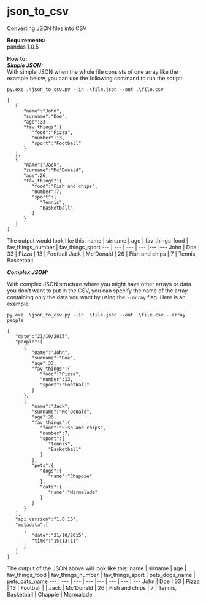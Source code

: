 # json_to_csv
Converting JSON files into CSV

**Requirements:**  
pandas            1.0.5

**How to:**  
***Simple JSON:***  
With simple JSON when the whole file consists of one array like the example below, you can use the following command to run the script:
```
py.exe .\json_to_csv.py --in .\file.json --out .\file.csv
```
```
[
   {
      "name":"John",
      "surname":"Doe",
      "age":33,
      "fav_things":{
         "food":"Pizza",
         "number":13,
         "sport":"Football"
      }
   },
   {
      "name":"Jack",
      "surname":"Mc'Donald",
      "age":26,
      "fav_things":{
         "food":"Fish and chips",
         "number":7,
         "sport":[
            "Tennis",
            "Basketball"
         ]
      }
   }
]
```
The output would look like this:
name | sirname | age | fav_things_food | fav_things_number | fav_things_sport 
--- | --- | --- | --- |--- |---
John | Doe | 33 | Pizza | 13 | Football
Jack | Mc'Donald | 26 | Fish and chips | 7 | Tennis, Basketball

***Complex JSON:***  

With complex JSON structure where you might have other arrays or data you don't want to put in the CSV, you can 
specify the name of the array containing only the data you want by using the `--array` flag. Here is an example:
```
py.exe .\json_to_csv.py --in .\file.json --out .\file.csv --array people
```
```
{
   "date":"21/10/2015",
   "people":[
      {
         "name":"John",
         "surname":"Doe",
         "age":33,
         "fav_things":{
            "food":"Pizza",
            "number":13,
            "sport":"Football"
         }
      },
      {
         "name":"Jack",
         "surname":"Mc'Donald",
         "age":26,
         "fav_things":{
            "food":"Fish and chips",
            "number":7,
            "sport":[
               "Tennis",
               "Basketball"
            ]
         },
         "pets":{
            "dogs":{
               "name":"Chappie"
            },
            "cats":{
               "name":"Marmalade"
            }
         }
      }
   ],
   "api_version":"1.0.15",
   "metadata":[
      {
         "date":"21/10/2015",
         "time":"15:13:11"
      }
   ]
}
```
The output of the JSON above will look like this:
name | sirname | age | fav_things_food | fav_things_number | fav_things_sport | pets_dogs_name | pets_cats_name
--- | --- | --- | --- |--- | --- | --- | ---
John | Doe | 33 | Pizza | 13 | Football | |
Jack | Mc'Donald | 26 | Fish and chips | 7 | Tennis, Basketball | Chappie | Marmalade
